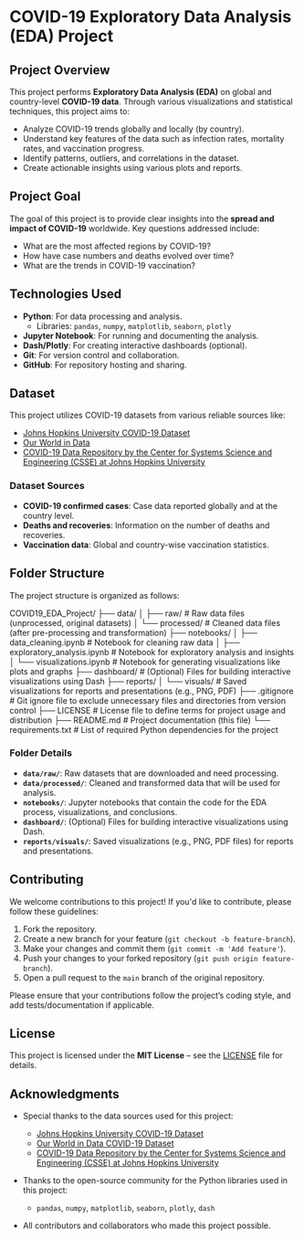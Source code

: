 # COVID-19 Exploratory Data Analysis (EDA) Project

## Project Overview
This project performs **Exploratory Data Analysis (EDA)** on global and country-level **COVID-19 data**. Through various visualizations and statistical techniques, this project aims to:
- Analyze COVID-19 trends globally and locally (by country).
- Understand key features of the data such as infection rates, mortality rates, and vaccination progress.
- Identify patterns, outliers, and correlations in the dataset.
- Create actionable insights using various plots and reports.

## Project Goal
The goal of this project is to provide clear insights into the **spread and impact of COVID-19** worldwide. Key questions addressed include:
- What are the most affected regions by COVID-19?
- How have case numbers and deaths evolved over time?
- What are the trends in COVID-19 vaccination?

## Technologies Used
- **Python**: For data processing and analysis.
  - Libraries: `pandas`, `numpy`, `matplotlib`, `seaborn`, `plotly`
- **Jupyter Notebook**: For running and documenting the analysis.
- **Dash/Plotly**: For creating interactive dashboards (optional).
- **Git**: For version control and collaboration.
- **GitHub**: For repository hosting and sharing.

## Dataset
This project utilizes COVID-19 datasets from various reliable sources like:
- [Johns Hopkins University COVID-19 Dataset](https://github.com/CSSEGISandData/COVID-19)
- [Our World in Data](https://github.com/owid/covid-19-data)
- [COVID-19 Data Repository by the Center for Systems Science and Engineering (CSSE) at Johns Hopkins University](https://github.com/CSSEGISandData/COVID-19)

### **Dataset Sources**
- **COVID-19 confirmed cases**: Case data reported globally and at the country level.
- **Deaths and recoveries**: Information on the number of deaths and recoveries.
- **Vaccination data**: Global and country-wise vaccination statistics.

## Folder Structure

The project structure is organized as follows:

COVID19_EDA_Project/ ├── data/
│ ├── raw/ # Raw data files (unprocessed, original datasets) │ └── processed/ # Cleaned data files (after pre-processing and transformation) ├── notebooks/
│ ├── data_cleaning.ipynb # Notebook for cleaning raw data │ ├── exploratory_analysis.ipynb # Notebook for exploratory analysis and insights │ └── visualizations.ipynb # Notebook for generating visualizations like plots and graphs ├── dashboard/ # (Optional) Files for building interactive visualizations using Dash ├── reports/ │ └── visuals/ # Saved visualizations for reports and presentations (e.g., PNG, PDF) ├── .gitignore # Git ignore file to exclude unnecessary files and directories from version control ├── LICENSE # License file to define terms for project usage and distribution ├── README.md # Project documentation (this file) └── requirements.txt # List of required Python dependencies for the project

### **Folder Details**
- **`data/raw/`**: Raw datasets that are downloaded and need processing.
- **`data/processed/`**: Cleaned and transformed data that will be used for analysis.
- **`notebooks/`**: Jupyter notebooks that contain the code for the EDA process, visualizations, and conclusions.
- **`dashboard/`**: (Optional) Files for building interactive visualizations using Dash.
- **`reports/visuals/`**: Saved visualizations (e.g., PNG, PDF files) for reports and presentations.


## Contributing

We welcome contributions to this project! If you'd like to contribute, please follow these guidelines:

1. Fork the repository.
2. Create a new branch for your feature (`git checkout -b feature-branch`).
3. Make your changes and commit them (`git commit -m 'Add feature'`).
4. Push your changes to your forked repository (`git push origin feature-branch`).
5. Open a pull request to the `main` branch of the original repository.

Please ensure that your contributions follow the project’s coding style, and add tests/documentation if applicable.

## License

This project is licensed under the **MIT License** – see the [LICENSE](LICENSE) file for details.

## Acknowledgments

- Special thanks to the data sources used for this project:
  - [Johns Hopkins University COVID-19 Dataset](https://github.com/CSSEGISandData/COVID-19)
  - [Our World in Data COVID-19 Dataset](https://github.com/owid/covid-19-data)
  - [COVID-19 Data Repository by the Center for Systems Science and Engineering (CSSE) at Johns Hopkins University](https://github.com/CSSEGISandData/COVID-19)

- Thanks to the open-source community for the Python libraries used in this project:
  - `pandas`, `numpy`, `matplotlib`, `seaborn`, `plotly`, `dash`

- All contributors and collaborators who made this project possible.
